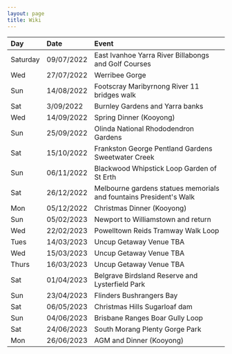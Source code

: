 ```yaml
---
layout: page
title: Wiki
---
```


|Day| Date| Event|
|:----|:----|:----|
|Saturday| 09/07/2022| East Ivanhoe Yarra River Billabongs and Golf Courses|
|Wed| 27/07/2022| Werribee Gorge|
|Sun| 14/08/2022| Footscray Maribyrnong River 11 bridges walk|
|Sat| 3/09/2022| Burnley Gardens and Yarra banks|
|Wed| 14/09/2022| Spring Dinner (Kooyong)|
|Sun| 25/09/2022| Olinda National Rhododendron Gardens|
|Sat| 15/10/2022| Frankston George Pentland Gardens Sweetwater Creek|
|Sun| 06/11/2022| Blackwood Whipstick Loop Garden of St Erth|
|Sat| 26/12/2022| Melbourne gardens statues memorials and fountains President's Walk|
|Mon| 05/12/2022| Christmas Dinner (Kooyong)|
|Sun| 05/02/2023| Newport to Williamstown and return|
|Wed| 22/02/2023| Powelltown Reids Tramway Walk Loop|
|Tues| 14/03/2023| Uncup Getaway Venue TBA|
|Wed| 15/03/2023| Uncup Getaway Venue TBA|
|Thurs| 16/03/2023| Uncup Getaway Venue TBA|
|Sat| 01/04/2023| Belgrave Birdsland Reserve and Lysterfield Park|
|Sun| 23/04/2023| Flinders Bushrangers Bay|
|Sat| 06/05/2023| Christmas Hills Sugarloaf dam|
|Sun| 04/06/2023| Brisbane Ranges Boar Gully Loop|
|Sat| 24/06/2023| South Morang Plenty Gorge Park|
|Mon| 26/06/2023| AGM and Dinner (Kooyong)|
